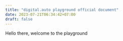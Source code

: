 ```yaml
---
title: "digital.auto playground official document"
date: 2023-07-21T06:34:42+07:00
draft: false
---
```


Hello there, welcome to the playground

